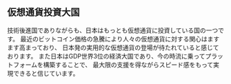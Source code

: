 ## 仮想通貨投資大国
技術後進国でありながらも、日本はもっとも仮想通貨に投資している国の一つです。
最近のビットコイン価格の急騰により人々の仮想通貨に対する関心はますます高まっており、
日本発の実用的な仮想通貨の登場が待たれていると感じております。
また日本はGDP世界3位の経済大国であり、今の時流に乗ってプラットフォームを構築することで、
最大限の支援を得ながらスピード感をもって実現できると信じています。
